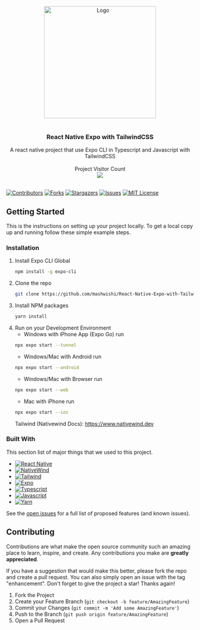 <br />
<div align="center">
<br />
  <a href="https://github.com/mashwishi/React-Native-Expo-with-TailwindCSS">
    <img src="https://i.imgur.com/BqGt0UV.png" alt="Logo" width="300">
  </a>
<br /><br />
  <h3 align="center">React Native Expo with TailwindCSS</h3>
  <p align="center">
	A react native project that use Expo CLI in Typescript and Javascript with TailwindCSS
	   <br/><br/>
   Project Visitor Count<br>
   <img src="https://profile-counter.glitch.me/React-Native-Expo-with-TailwindCSS/count.svg" />
   <br/><br/>
  </p>
</div>

[![Contributors][contributors-shield]][contributors-url]
[![Forks][forks-shield]][forks-url]
[![Stargazers][stars-shield]][stars-url]
[![Issues][issues-shield]][issues-url]
[![MIT License][license-shield]][license-url]

<!-- GETTING STARTED -->

## Getting Started

This is the instructions on setting up your project locally.
To get a local copy up and running follow these simple example steps.

### Installation

1. Install Expo CLI Global
   ```sh
   npm install -g expo-cli
   ```
2. Clone the repo
   ```sh
   git clone https://github.com/mashwishi/React-Native-Expo-with-TailwindCSS.git
   ```
3. Install NPM packages
   ```sh
   yarn install
   ```
4. Run on your Development Environment
   - Windows with iPhone App (Expo Go) run
   ```sh
   npx expo start --tunnel
   ```
   - Windows/Mac with Android run
   ```sh
   npx expo start --android
   ```
   - Windows/Mac with Browser run
   ```sh
   npx expo start --web
   ```
   - Mac with iPhone run
   ```sh
   npx expo start --ios
   ```
   Tailwind (Nativewind Docs): https://www.nativewind.dev

### Built With

This section list of major things that we used to this project.

- [![React Native][ReactNative]][ReactNative-url]
- [![NativeWind][NativeWind]][NativeWind-url]
- [![Tailwind][Tailwind]][Tailwind-url]
- [![Expo][Expo]][Expo-url]
- [![Typescript][Typescript]][Typescript-url]
- [![Javascript][Javascript]][Javascript-url]
- [![Yarn][Yarn]][Yarn-url]

See the [open issues](https://github.com/mashwishi/kohee/issues) for a full list of proposed features (and known issues).

<!-- CONTRIBUTING -->

## Contributing

Contributions are what make the open source community such an amazing place to learn, inspire, and create. Any contributions you make are **greatly appreciated**.

If you have a suggestion that would make this better, please fork the repo and create a pull request. You can also simply open an issue with the tag "enhancement".
Don't forget to give the project a star! Thanks again!

1. Fork the Project
2. Create your Feature Branch (`git checkout -b feature/AmazingFeature`)
3. Commit your Changes (`git commit -m 'Add some AmazingFeature'`)
4. Push to the Branch (`git push origin feature/AmazingFeature`)
5. Open a Pull Request

<!-- MARKDOWN LINKS & IMAGES -->
<!-- https://www.markdownguide.org/basic-syntax/#reference-style-links -->

[contributors-shield]: https://img.shields.io/github/contributors/mashwishi/React-Native-Expo-with-TailwindCSS.svg?style=for-the-badge
[contributors-url]: https://github.com/mashwishi/React-Native-Expo-with-TailwindCSS/graphs/contributors
[forks-shield]: https://img.shields.io/github/forks/mashwishi/React-Native-Expo-with-TailwindCSS.svg?style=for-the-badge
[forks-url]: https://github.com/mashwishi/React-Native-Expo-with-TailwindCSS/network/members
[stars-shield]: https://img.shields.io/github/stars/mashwishi/React-Native-Expo-with-TailwindCSS.svg?style=for-the-badge
[stars-url]: https://github.com/mashwishi/React-Native-Expo-with-TailwindCSS/stargazers
[issues-shield]: https://img.shields.io/github/issues/mashwishi/React-Native-Expo-with-TailwindCSS.svg?style=for-the-badge
[issues-url]: https://github.com/mashwishi/React-Native-Expo-with-TailwindCSS/issues
[license-shield]: https://img.shields.io/github/license/mashwishi/React-Native-Expo-with-TailwindCSS.svg?style=for-the-badge
[license-url]: https://github.com/mashwishi/React-Native-Expo-with-TailwindCSS/blob/main/LICENSE
[ReactNative]: https://img.shields.io/badge/React_Native-20232A?style=for-the-badge&logo=react&logoColor=61DAFB
[ReactNative-url]: https://reactnative.dev/
[NativeWind]: https://img.shields.io/badge/NativeWind-20232A?style=for-the-badge&logo=react&logoColor=61DAFB
[NativeWind-url]: https://www.nativewind.dev/quick-starts/expo
[Tailwind]: https://img.shields.io/badge/Tailwind-0EA5E9?style=for-the-badge&logo=TailwindCSS&logoColor=white
[Tailwind-url]: https://tailwindcss.com/
[Expo]: https://img.shields.io/badge/Expo-FFFFFF?style=for-the-badge&logo=Expo&logoColor=01001F
[Expo-url]: https://expo.io/
[Typescript]: https://img.shields.io/badge/Typescript-3178C6?style=for-the-badge&logo=Typescript&logoColor=FFFFFF
[Typescript-url]: https://www.typescriptlang.org/
[Javascript]: https://img.shields.io/badge/Javascript-EAD51C?style=for-the-badge&logo=Javascript&logoColor=01001F
[Javascript-url]: https://youtu.be/dQw4w9WgXcQ
[Yarn]: https://img.shields.io/badge/Yarn-2C8EBB?style=for-the-badge&logo=Yarn&logoColor=FFFFFF
[Yarn-url]: https://classic.yarnpkg.com/lang/en/docs/install/
